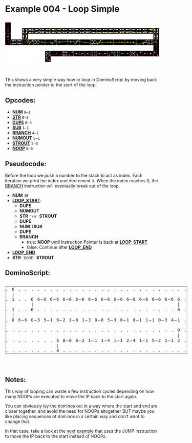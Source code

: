 Example 004 - Loop Simple
=======================================


<img style="margin: 0.5rem 0 2rem;" src="../docs/example-004-flow.png" alt="Dominos" width="700">

This shows a very simple way how to loop in DominoScript by moving back the instruction pointer to the start of the loop.

## Opcodes:
- [**NUM**](../readme.md#num) `0—1`
- [**STR**](../readme.md#str) `0—2`
- [**DUPE**](../readme.md#dupe) `0—3`
- [**SUB**](../readme.md#sub) `1—1`
- [**BRANCH**](../readme.md#branch) `4—1`
- [**NUMOUT**](../readme.md#numout) `5—1`
- [**STROUT**](../readme.md#strout) `5—3`
- [**NOOP**](../readme.md#noop) `6—6`

## Pseudocode:
Before the loop we push a number to the stack to act as index. Each iteration we print the index and decrement it. When the index reaches 0, the [BRANCH](../readme.md#branch) instruction will eventually break out of the loop.
- **NUM** `48`
- **<ins>LOOP_START</ins>**:
  - **DUPE**
  - **NUMOUT**
  - **STR** `'\n'` **STROUT**
  - **DUPE**
  - **NUM** `1`**SUB**
  - **DUPE**
  - **BRANCH**
    - true: **NOOP** until Instruction Pointer is back at **<ins>LOOP_START</ins>**
    - false: Continue after **<ins>LOOP_END</ins>**
- **<ins>LOOP_END</ins>**
- **STR** `'DONE'` **STROUT**


## DominoScript:

<pre class="ds">
. 0 . . . . . . . . . . . . . . . . . . . . . . . . . . .
  |                                                      
. 1 . . 6 6—6 6—6 6—6 6—6 6—6 6—6 6—6 6—6 6—6 6—6 6—6 6 .
        |                                             |  
. 1 . . 6 . . . . . . . . . . . . . . . . . . . . . . 6 .
  |                                                      
. 0 6—6 0—3 5—1 0—2 1—0 1—3 0—0 5—3 0—1 0—1 1—1 0—3 4—1 .
                                                         
. . . . . . . . . . . . . . . . . . . . . . . . . . . 0 .
                                                      |  
. . . . . . . . 5 0—0 6—2 1—1 1—4 1—1 2—4 1—1 5—2 1—1 2 .
                |                                        
. . . . . . . . 3 . . . . . . . . . . . . . . . . . . . .
</pre>

## Notes:

This way of looping can waste a few instruction cycles depending on how many NOOPs are executed to move the IP back to the start again.

You can obviously lay the dominos out in a way where the start and end are closer together, and avoid the need for NOOPs altogether BUT maybe you like placing sequences of dominos in a certain way and don't want to change that.

In that case, take a look at the [next example](005_loop_using_jump.md) that uses the JUMP instruction to move the IP back to the start instead of NOOPs.


<style>
  .ds {position: relative;line-height: 1.2;letter-spacing: 2px;border: 1px solid gray;margin-bottom: 2.5rem;display: inline-block;}
</style>
